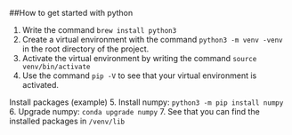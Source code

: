##How to get started with python

1. Write the command `brew install python3`
2. Create a virtual environment with the command `python3 -m venv -venv` in the root directory of the project. 
3. Activate the virtual environment by writing the command `source venv/bin/activate`
4. Use the command `pip -V` to see that your virtual environment is activated.

Install packages (example) 
5. Install numpy: `python3 -m pip install numpy`
6. Upgrade numpy: `conda upgrade numpy`
7. See that you can find the installed packages in `/venv/lib`


